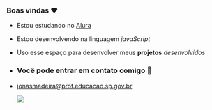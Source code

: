 ### Boas vindas ❤️

  - Estou estudando no [Alura](https://www.alura.com.br)
  - Estou desenvolvendo na linguagem _javaScript_
  - Uso esse espaço para desenvolver meus **projetos** _desenvolvidos_

  - ### Você pode entrar em contato comigo 📧
  - jonasmadeira@prof.educacao.sp.gov.br

    ![](https://media1.tenor.com/m/c4hN02EkEMkAAAAC/santosh-dawar-scientist.gif)
    
  
  


